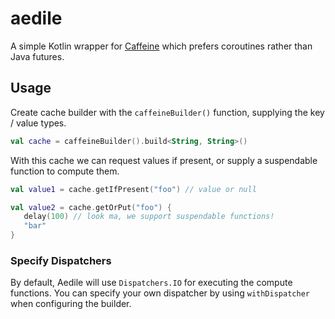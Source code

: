 # aedile

A simple Kotlin wrapper for [Caffeine](https://github.com/ben-manes/caffeine) which prefers coroutines rather than Java
futures.

## Usage

Create cache builder with the `caffeineBuilder()` function, supplying the key / value types.

```kotlin
val cache = caffeineBuilder().build<String, String>()
```

With this cache we can request values if present, or supply a suspendable function to compute them.

```kotlin
val value1 = cache.getIfPresent("foo") // value or null

val value2 = cache.getOrPut("foo") {
   delay(100) // look ma, we support suspendable functions!
   "bar"
}
```

### Specify Dispatchers

By default, Aedile will use `Dispatchers.IO` for executing the compute functions. You can specify your own
dispatcher by using `withDispatcher` when configuring the builder.

